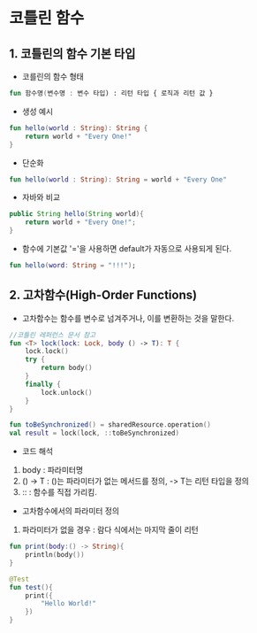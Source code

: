 # 코틀린 함수

## 1. 코틀린의 함수 기본 타입
- 코를린의 함수 형태
```kotlin
fun 함수명(변수명 : 변수 타입) : 리턴 타입 { 로직과 리턴 값 }
```

- 생성 예시
```kotlin
fun hello(world : String): String {
    return world + "Every One!"
}
```

- 단순화
```kotlin
fun hello(world : String): String = world + "Every One"
```

- 자바와 비교
```java
public String hello(String world){
    return world + "Every One!";
}
```

- 함수에 기본값 '='을 사용하면 default가 자동으로 사용되게 된다.
```kotlin
fun hello(word: String = "!!!");
```

## 2. 고차함수(High-Order Functions)
- 고차함수는 함수를 변수로 넘겨주거나, 이를 변환하는 것을 말한다.
```kotlin
//코틀린 레퍼런스 문서 참고
fun <T> lock(lock: Lock, body () -> T): T {
    lock.lock()
    try {
        return body()
    }
    finally {
        lock.unlock()
    }
}

fun toBeSynchronized() = sharedResource.operation()
val result = lock(lock, ::toBeSynchronized)
```
- 코드 해석
 1) body : 파라미터명
 2) () -> T : ()는 파라미터가 없는 메서드를 정의, -> T는 리턴 타입을 정의
 3) :: : 함수를 직접 가리킴.

- 고차함수에서의 파라미터 정의
 1) 파라미터가 없을 경우 : 람다 식에서는 마지막 줄이 리턴
 ```kotlin
 fun print(body:() -> String){
     println(body())
 }

 @Test
 fun test(){
     print({
         "Hello World!"
     })
 }
 ```

